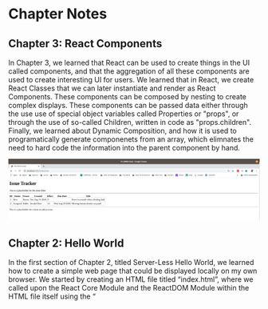 # Chapter Notes

## Chapter 3: React Components

In Chapter 3, we learned that React can be used to create things in the UI called components, and that the aggregation of all these components are used to create interesting UI for users.  We learned that in React, we create React Classes that we can later instantiate and render as React Components.  These components can be composed by nesting to create complex displays.  These components can be passed data either through the use use of special object variables called Properties or "props", or through the use of so-called Children, written in code as "props.children".  Finally, we learned about Dynamic Composition, and how it is used to programatically generate componenets from an array, which elimnates the need to hard code the information into the parent component by hand.  

![ch03](/readme_images/Ch03.png)

## Chapter 2: Hello World

In the first section of Chapter 2, titled Server-Less Hello World, we learned how to create a simple web page that could be displayed locally on my own browser.  We started by creating an HTML file titled “index.html”, where we called upon the React Core Module and the ReactDOM Module within the HTML file itself using the “<script>” tags.  The React elements are JavaScript objects that can create and then render things we want to display on the web page, which we used within a `<div>` to display “Hello World!” in the browser.  

For the next section, titled JSX, we learned that React has a markup language similar to HTML called JSX, which is short for JavaScript XML.  We learned that we can include JSX within out HTML file, and then use a compiler called Babel to take JSX snippets and transform then into regular JavaScript, which is important because the JS engine in browsers don’t understand JSX.  Once translated, we can then create things we want to display and render them using React elements.  

Section three, titled Project Setup introduces us to nvm and npm.  We learned how to use Node Version Manager, or “nvm”, to install Node.js, and that it can be used to switch between different versions of Node.js.  In addition, we learned how to initialize a project in its own directory using Node Package Manager, or “npm”, and that it’s important to do this for each project.  Initializing npm for each project means that for all packages used for a particular project, their versions remain localized and specific, such that they won’t interfere with other projects on the same computer in different directories.  We then used npm in the terminal to install Express.  
